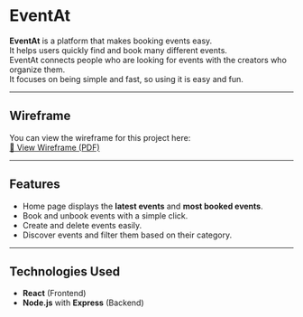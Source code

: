 # EventAt

**EventAt** is a platform that makes booking events easy.  
It helps users quickly find and book many different events.  
EventAt connects people who are looking for events with the creators who organize them.  
It focuses on being simple and fast, so using it is easy and fun.

---

## Wireframe

You can view the wireframe for this project here:  
[📄 View Wireframe (PDF)](wierframe.pdf)

---

## Features
- Home page displays the **latest events** and **most booked events**.
- Book and unbook events with a simple click.
- Create and delete events easily.
- Discover events and filter them based on their category.

---

## Technologies Used
- **React** (Frontend)
- **Node.js** with **Express** (Backend)
